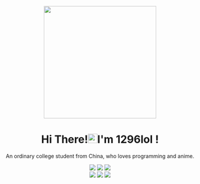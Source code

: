 <p align="center"><img src="https://avatars.githubusercontent.com/u/137581352?v=4" width="300"></p>

<p align="center">
  <h1 height="200px" align="center">
 Hi There!<img src="https://cdn.jsdelivr.net/gh/MaleWeb/picture/images/techblog/hi.gif" width="25">I'm 1296lol ! </h1> <p align="center">An ordinary college student from China, who loves programming and anime.</p> </p> 

<div align="center">
  <img src="https://img.shields.io/badge/-JavaScript-f6da1c?style=flat&logo=javascript&logoColor=white">
  <img src="https://img.shields.io/badge/-TypeScript-2b6dbf?style=flat&logo=typescript&logoColor=white">
  <img src="https://img.shields.io/badge/-Node.js-3C873A?style=flat&logo=Node.js&logoColor=white">
</div>
<div align="center">
  <img src="https://img.shields.io/badge/-Git-ee462c?style=flat&logo=git&logoColor=white">
  <img src="https://img.shields.io/badge/-Docker-218bea?style=flat&logo=docker&logoColor=white">
  <img src="https://img.shields.io/badge/-Github-black?style=flat&logo=github">
</div>



<!---
1296lol/1296lol is a ✨ special ✨ repository because its `README.md` (this file) appears on your GitHub profile.
You can click the Preview link to take a look at your changes.
--->
